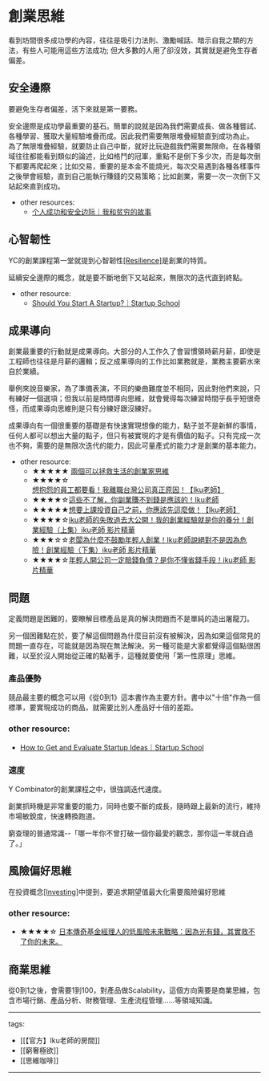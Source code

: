 # 創業思維

看到坊間很多成功學的內容，往往是吸引力法則、激勵喊話、暗示自我之類的方法，有些人可能用這些方法成功;
但大多數的人用了卻沒效，其實就是避免生存者偏差。  

## 安全邊際
要避免生存者偏差，活下來就是第一要務。

安全邊際是成功學最重要的基石。簡單的說就是因為我們需要成長、做各種嘗試、各種學習、獲取大量經驗堆疊而成。因此我們需要無限堆疊經驗直到成功為止。
為了無限堆疊經驗，就要防止自己中斷，就好比玩遊戲我們需要無限命。在各種領域往往都能看到類似的論述，比如格鬥的冠軍，重點不是倒下多少次，而是每次倒下都要再爬起來；比如交易，重要的是本金不能燒光，每次交易遇到各種各樣事件之後學會經驗，直到自己能執行賺錢的交易策略；比如創業，需要一次一次倒下又站起來直到成功。

* other resources:
  * [个人成功和安全边际｜我和贫穷的故事](https://www.youtube.com/watch?v=sTQQUKWb0G4)

## 心智韌性
YC的創業課程第一堂就提到心智韌性[[Resilience]](/Content/Social%20Science/Psychology/Resilience)是創業的特質。

延續安全邊際的概念，就是要不斷地倒下又站起來，無限次的迭代直到終點。

* other resource:
  * [Should You Start A Startup?｜Startup School](https://www.youtube.com/watch?v=BUE-icVYRFU)

## 成果導向
創業最重要的行動就是成果導向。大部分的人工作久了會習慣領時薪月薪，即使是工程師也往往是月薪的邏輯；反之成果導向的工作比如業務就是，業務主要薪水來自於業績。

舉例來說音樂家，為了準備表演，不同的樂曲難度並不相同，因此對他們來說，只有練好一個選項；但我以前是時間導向思維，就會覺得每次練習時間乎長乎短很奇怪，而成果導向思維則是只有分練好跟沒練好。

成果導向有一個很重要的基礎是有快速實現想像的能力，點子並不是新鮮的事情，任何人都可以想出大量的點子，但只有被實現的才是有價值的點子。只有完成一次也不夠，需要的是無限次迭代的能力，因此可量產式的能力才是創業的基本能力。

* other resource:
  * ★★★★★ [兩個可以拯救生活的創業家思維](https://youtu.be/5yVMIIhRWWA)
  * ★★★★☆[想抱怨的員工都要看！我離職台灣公司真正原因！【Iku老師】](https://www.youtube.com/watch?v=iKBGfLlRnxg)
  * ★★★★☆[這些不了解，你副業賺不到錢是應該的！Iku老師](https://www.youtube.com/watch?v=ToX4aJnoiZM)
  * ★★★★★[想要上課投資自己之前，你應該先這麼做！【Iku老師】](https://youtu.be/gH92fzkvHZM)
  * ★★★★☆[iku老師的失敗過去大公開！我的創業經驗就是你的養分！創業經驗（上集）iku老師 影片精華](https://youtu.be/7fdVFwR0kKA)
  * ★★★☆☆[老闆為什麼不鼓勵年輕人創業！Iku老師說絕對不是因為危險！創業經驗（下集）iku老師 影片精華](https://youtu.be/-EbKHfrOXzo)
  * ★★★★☆[年輕人開公司一定賠錢負債？是你不懂省錢手段！iku老師 影片精華](https://youtu.be/r4zvzb7-0Us)


## 問題
定義問題是困難的，要瞭解目標產品是真的解決問題而不是單純的造出屠龍刀。

另一個困難點在於，要了解這個問題為什麼目前沒有被解決，因為如果這個常見的問題一直存在，可能就是因為現在無法解決。另一種可能是大家都覺得這個點很困難，以至於沒人開始從正確的點著手，這種就要使用「第一性原理」思維。

### 產品優勢
競品最主要的概念可以用《從0到1》這本書作為主要方針。書中以"十倍"作為一個標準，要實現成功的商品，就需要比別人產品好十倍的差距。

### other resource:
* [How to Get and Evaluate Startup Ideas｜Startup School](https://youtu.be/Th8JoIan4dg)

### 速度
Y Combinator的創業課程之中，很強調迭代速度。

創業抓時機是非常重要的能力，同時也要不斷的成長，隨時跟上最新的流行，維持市場敏銳度，快速轉換跑道。

窮查理的普通常識--「哪一年你不曾打破一個你最愛的觀念，那你這一年就白過了。」

## 風險偏好思維
在投資概念[[Investing]](/Content/Social%20Science/Economics/Investing#header-3)中提到，要追求期望值最大化需要風險偏好思維

### other resource:
* ★★★★☆ [日本傳奇基金經理人的低風險未來戰略：因為光有錢，其實救不了你的未來。](https://youtu.be/c7T41eCmmVk)
## 商業思維
從0到1之後，會需要1到100，對產品做Scalability，這個方向需要是商業思維，包含市場行銷、產品分析、財務管理、生產流程管理......等領域知識。




---
tags:
  - [[【官方】Iku老師的房間]]
  - [[窮奢極欲]]
  - [[思維咖啡]]

---